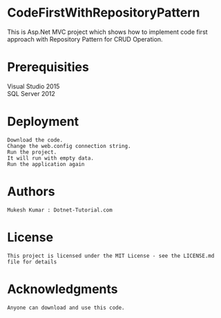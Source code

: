 # CodeFirstWithRepositoryPattern
This is Asp.Net MVC project which shows how to implement code first approach with Repository Pattern for CRUD Operation.

# Prerequisities  
     
Visual Studio 2015  
SQL Server 2012  
     
    
# Deployment  
     
    Download the code.  
    Change the web.config connection string.  
    Run the project.  
    It will run with empty data.  
    Run the application again  
      
# Authors  
      
    Mukesh Kumar : Dotnet-Tutorial.com  
      
# License  
      
    This project is licensed under the MIT License - see the LICENSE.md file for details  
      
# Acknowledgments  
      
    Anyone can download and use this code.  


